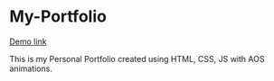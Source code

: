 # My-Portfolio

<a href="https://leela-ditya.github.io/My-Portfolio/">Demo link</a>

This is my Personal Portfolio created using HTML, CSS, JS with AOS animations.

